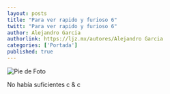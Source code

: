 ```yaml
---
layout: posts
title: "Para ver rapido y furioso 6"
twitt: "Para ver rapido y furioso 6"
author: Alejandro Garcia
authorlink: https://ljz.mx/autores/Alejandro Garcia
categories: ['Portada']
published: true
---
```

![Pie de Foto](http://i.imgur.com/RGbDZtk.jpg)

No había suficientes c & c

